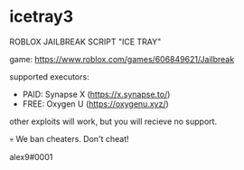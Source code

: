 # icetray3

ROBLOX JAILBREAK SCRIPT "ICE TRAY"

game: https://www.roblox.com/games/606849621/Jailbreak

supported executors:
   - PAID: Synapse X (https://x.synapse.to/)
   - FREE: Oxygen U (https://oxygenu.xyz/)

other exploits will work, but you will recieve no support.

💀 We ban cheaters. Don't cheat!

alex9#0001
